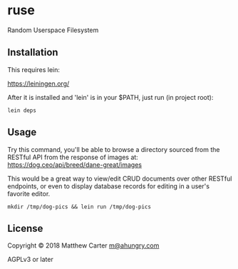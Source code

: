 # ruse

Random Userspace Filesystem

## Installation

This requires lein:

https://leiningen.org/

After it is installed and 'lein' is in your $PATH, just run (in
project root):

```
lein deps
```

## Usage

Try this command, you'll be able to browse a directory sourced from
the RESTful API from the response of images at: https://dog.ceo/api/breed/dane-great/images

This would be a great way to view/edit CRUD documents over other
RESTful endpoints, or even to display database records for editing in
a user's favorite editor.

```
mkdir /tmp/dog-pics && lein run /tmp/dog-pics
```

## License

Copyright © 2018 Matthew Carter <m@ahungry.com>

AGPLv3 or later
